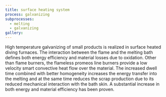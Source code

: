 ```yaml
---
title: surface heating system
process: galvanizing
subprocesses:
  - melting
  - galvanizing
gallery:
---
```


High temperature galvanizing of small products is realized in surface heated diving furnaces. The interaction between the flame and the melting bath defines both energy efficiency and material losses due to oxidation. Other than flame burners, the flameless promeos line burners provide a low velocity smart convective heat flow over the material. The increased dwell time combined with better homogeneity increases the energy transfer into the melting and at the same time reduces the scrap production due to its reduced mechanical interaction with the bath skin.  A substantial increase in both energy and material efficiency has been proven.


